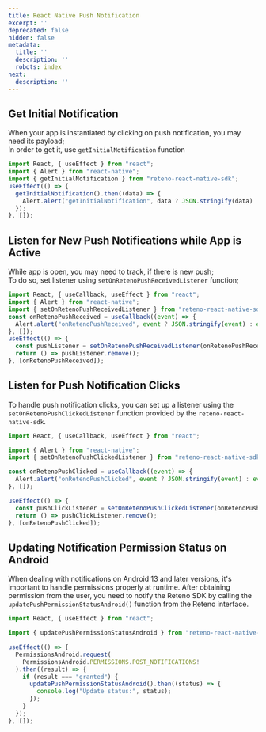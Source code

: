 ```yaml
---
title: React Native Push Notification
excerpt: ''
deprecated: false
hidden: false
metadata:
  title: ''
  description: ''
  robots: index
next:
  description: ''
---
```

## Get Initial Notification

When your app is instantiated by clicking on push notification, you may need its payload;  
In order to get it, use `getInitialNotification` function

```typescript
import React, { useEffect } from "react";
import { Alert } from "react-native";
import { getInitialNotification } from "reteno-react-native-sdk";
useEffect(() => {
  getInitialNotification().then((data) => {
    Alert.alert("getInitialNotification", data ? JSON.stringify(data) : data);
  });
}, []);
```

## Listen for New Push Notifications while App is Active

While app is open, you may need to track, if there is new push;  
To do so, set listener using `setOnRetenoPushReceivedListener` function;

```typescript
import React, { useCallback, useEffect } from "react";
import { Alert } from "react-native";
import { setOnRetenoPushReceivedListener } from "reteno-react-native-sdk";
const onRetenoPushReceived = useCallback((event) => {
  Alert.alert("onRetenoPushReceived", event ? JSON.stringify(event) : event);
}, []);
useEffect(() => {
  const pushListener = setOnRetenoPushReceivedListener(onRetenoPushReceived);
  return () => pushListener.remove();
}, [onRetenoPushReceived]);
```

## Listen for Push Notification Clicks

To handle push notification clicks, you can set up a listener using the `setOnRetenoPushClickedListener` function provided by the `reteno-react-native-sdk`.

```typescript
import React, { useCallback, useEffect } from "react";

import { Alert } from "react-native";
import { setOnRetenoPushClickedListener } from "reteno-react-native-sdk";

const onRetenoPushClicked = useCallback((event) => {
  Alert.alert("onRetenoPushClicked", event ? JSON.stringify(event) : event);
}, []);

useEffect(() => {
  const pushClickListener = setOnRetenoPushClickedListener(onRetenoPushClicked);
  return () => pushClickListener.remove();
}, [onRetenoPushClicked]);
```

## Updating Notification Permission Status on Android

When dealing with notifications on Android 13 and later versions, it's important to handle permissions properly at runtime. After obtaining permission from the user, you need to notify the Reteno SDK by calling the `updatePushPermissionStatusAndroid()` function from the Reteno interface.

```typescript
import React, { useEffect } from "react";

import { updatePushPermissionStatusAndroid } from "reteno-react-native-sdk";

useEffect(() => {
  PermissionsAndroid.request(
    PermissionsAndroid.PERMISSIONS.POST_NOTIFICATIONS!
  ).then((result) => {
    if (result === "granted") {
      updatePushPermissionStatusAndroid().then((status) => {
        console.log("Update status:", status);
      });
    }
  });
}, []);
```